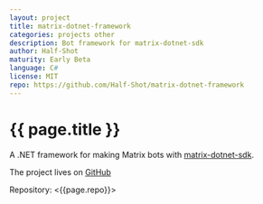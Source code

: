 ```yaml
---
layout: project
title: matrix-dotnet-framework
categories: projects other
description: Bot framework for matrix-dotnet-sdk
author: Half-Shot
maturity: Early Beta
language: C#
license: MIT
repo: https://github.com/Half-Shot/matrix-dotnet-framework
---
```


# {{ page.title }}
A .NET framework for making Matrix bots with [matrix-dotnet-sdk](https://github.com/Half-Shot/matrix-dotnet-sdk).

The project lives on [GitHub](https://github.com/Half-Shot/matrix-dotnet-framework)

Repository: <{{page.repo}}>
